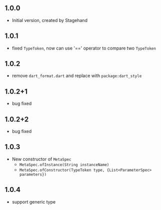## 1.0.0

- Initial version, created by Stagehand

## 1.0.1

- fixed `TypeToken`, now can use '==' operator to compare two `TypeToken`

## 1.0.2

 - remove `dart_format.dart` and replace with `package:dart_style`

## 1.0.2+1

- bug fixed

## 1.0.2+2

- bug fixed

## 1.0.3

- New constructor of `MetaSpec`
    + `MetaSpec.ofInstance(String instanceName)`
    + `MetaSpec.ofConstructor(TypeToken type, {List<ParameterSpec> parameters})`
    
## 1.0.4

- support generic type